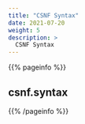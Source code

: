 ```yaml
---
title: "CSNF Syntax"
date: 2021-07-20
weight: 5
description: >
  CSNF Syntax
---
```


{{% pageinfo %}}
## **csnf.syntax**
{{% /pageinfo %}}


